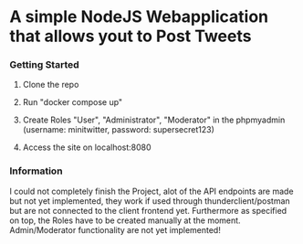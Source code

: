 # A simple NodeJS Webapplication that allows yout to Post Tweets

### Getting Started

1. Clone the repo
 
2. Run "docker compose up"

3. Create Roles "User", "Administrator", "Moderator" in the phpmyadmin (username: minitwitter, password: supersecret123)

4. Access the site on localhost:8080

### Information

I could not completely finish the Project, alot of the API endpoints are made but not yet implemented, they work if used through thunderclient/postman but are not connected to the client frontend yet.
Furthermore as specified on top, the Roles have to be created manually at the moment.
Admin/Moderator functionality are not yet implemented!
